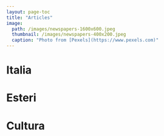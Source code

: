 ```yaml
---
layout: page-toc
title: "Articles"
image:
  path: /images/newspapers-1600x600.jpeg
  thumbnail: /images/newspapers-400x200.jpeg
  caption: "Photo from [Pexels](https://www.pexels.com)"
---
```


# Italia

# Esteri

# Cultura
